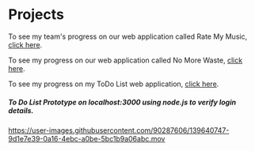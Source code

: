 # Projects

To see my team's progress on our web application called Rate My Music, [click here](https://github.com/arikapasha/RateMyMusic).

To see my progress on our web application called No More Waste, [click here](https://github.com/arikapasha/NoMoreWaste).

To see my progress on my ToDo List web application, [click here](https://ense374lab5.arikapasha.repl.co/).


##### To Do List Prototype on localhost:3000 using node.js to verify login details.
https://user-images.githubusercontent.com/90287606/139640747-9d1e7e39-0a16-4ebc-a0be-5bc1b9a06abc.mov

